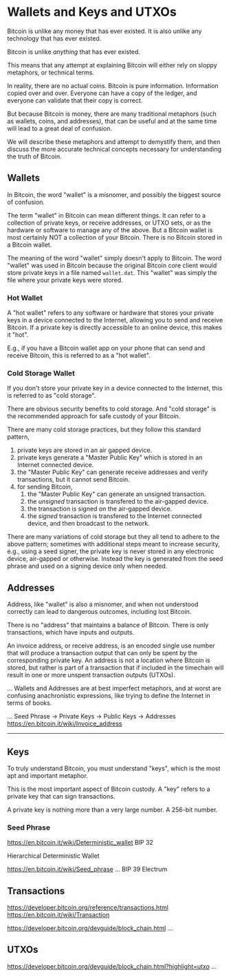 # Wallets and Keys and UTXOs

Bitcoin is unlike any money that has ever existed.
 It is also unlike any technology that has ever existed.

Bitcoin is unlike *anything* that has ever existed.

This means that any attempt at explaining Bitcoin
 will either rely on sloppy metaphors, or technical terms.

In reality, there are no actual coins.
 Bitcoin is pure information. Information copied over and over.
 Everyone can have a copy of the ledger,
 and everyone can validate that their copy is correct.

But because Bitcoin is money, 
 there are many traditional metaphors
 (such as wallets, coins, and addresses),
 that can be useful and at the same time will lead to a great deal of confusion.

We will describe these metaphors
 and attempt to demystify them, and then
 discuss the more accurate technical concepts
 necessary for understanding the truth of Bitcoin.


## Wallets

In Bitcoin, the word "wallet" is a misnomer,
 and possibly the biggest source of confusion.

The term "wallet" in Bitcoin can mean different things.
 It can refer to a collection of private keys, 
 or receive addresses,
 or UTXO sets,
 or as the hardware or software to manage any of the above.
But a Bitcoin wallet is most certainly NOT 
 a collection of your Bitcoin. 
There is no Bitcoin stored in a Bitcoin wallet.

The meaning of the word "wallet" simply doesn't apply to Bitcoin.
 The word "wallet" was used in Bitcoin because the original Bitcoin core client would store private keys in a file named `wallet.dat`.
 This "wallet" was simply the file where your private keys were stored.

### Hot Wallet

A "hot wallet" refers to any software or hardware that stores your private keys in a device connected to the Internet, 
 allowing you to send and receive Bitcoin.
If a private key is directly accessible to an online device, this makes it "hot".

E.g., if you have a Bitcoin wallet app on your phone that can send and receive Bitcoin, 
 this is referred to as a "hot wallet".

### Cold Storage Wallet

If you don't store your private key in a device connected to the Internet, 
 this is referred to as "cold storage".

There are obvious security benefits to cold storage.
 And "cold storage" is the recommended approach for safe custody of your Bitcoin.

There are many cold storage practices, 
 but they follow this standard pattern,

1. private keys are stored in an air gapped device.
1. private keys generate a "Master Public Key" which is stored in an Internet connected device.
1. the "Master Public Key" can generate receive addresses and verify transactions, but it cannot send Bitcoin.
1. for sending Bitcoin,
    1. the "Master Public Key" can generate an unsigned transaction.
    1. the *unsigned* transaction is transfered to the air-gapped device.
    1. the transaction is signed on the air-gapped device.
    1. the *signed* transaction is transfered to the Internet connected device, and then broadcast to the network.

There are many variations of cold storage but they all tend to adhere to the above pattern;
 sometimes with additional steps meant to increase security,  
 e.g., using a seed signer, the private key is never stored in any electronic device, air-gapped or otherwise.
 Instead the key is generated from the seed phrase and used on a signing device only when needed. 


## Addresses

Address, like "wallet" is also a misnomer,
 and when not understood correctly can lead to dangerous outcomes, including lost Bitcoin.

There is no "address" that maintains a balance of Bitcoin.
 There is only transactions, which have inputs and outputs.

An invoice address, or receive address, 
 is an encoded single use number that will produce a transaction output that can only be spent by the corresponding private key.
 An address is not a location where Bitcoin is stored, 
 but rather is part of a transaction that if included in the timechain will result in one or more unspent transaction outputs (UTXOs).

...
Wallets and Addresses are at best imperfect metaphors,
 and at worst are confusing anachronistic expressions, like trying to define the Internet in terms of books.

...
Seed Phrase -> Private Keys -> Public Keys -> Addresses
https://en.bitcoin.it/wiki/Invoice_address


---



## Keys

To truly understand Bitcoin,
 you must understand "keys", 
 which is the most apt and important metaphor.

This is the most important aspect of Bitcoin custody. 
 A "key" refers to a private key that can sign transactions.

A private key is nothing more than a very large number. A 256-bit number.

### Seed Phrase

https://en.bitcoin.it/wiki/Deterministic_wallet
BIP 32

Hierarchical Deterministic Wallet

https://en.bitcoin.it/wiki/Seed_phrase
...
BIP 39
Electrum


## Transactions

https://developer.bitcoin.org/reference/transactions.html
https://en.bitcoin.it/wiki/Transaction

https://developer.bitcoin.org/devguide/block_chain.html
...


## UTXOs

https://developer.bitcoin.org/devguide/block_chain.html?highlight=utxo
...
